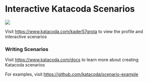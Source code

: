 # Interactive Katacoda Scenarios

[![](http://shields.katacoda.com/katacoda/kader57grota/count.svg)](https://www.katacoda.com/kader57grota "Get your profile on Katacoda.com")

Visit https://www.katacoda.com/kader57grota to view the profile and interactive scenarios

### Writing Scenarios
Visit https://www.katacoda.com/docs to learn more about creating Katacoda scenarios

For examples, visit https://github.com/katacoda/scenario-example
